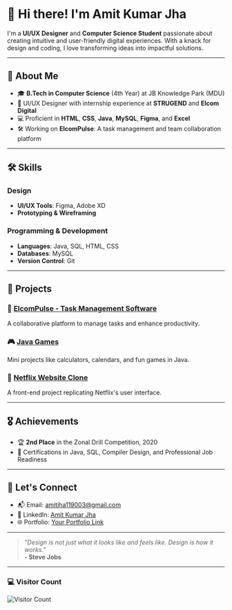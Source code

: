 # 👋 Hi there! I'm Amit Kumar Jha  

I'm a **UI/UX Designer** and **Computer Science Student** passionate about creating intuitive and user-friendly digital experiences. With a knack for design and coding, I love transforming ideas into impactful solutions.  

---

## 🚀 About Me  

- 🎓 **B.Tech in Computer Science** (4th Year) at JB Knowledge Park (MDU)  
- 🌟 UI/UX Designer with internship experience at **STRUGEND** and **Elcom Digital**  
- 💻 Proficient in **HTML**, **CSS**, **Java**, **MySQL**, **Figma**, and **Excel**  
- 🛠️ Working on **ElcomPulse**: A task management and team collaboration platform  

---

## 🛠️ Skills  

### Design  
- **UI/UX Tools**: Figma, Adobe XD  
- **Prototyping & Wireframing**  

### Programming & Development  
- **Languages**: Java, SQL, HTML, CSS  
- **Databases**: MySQL  
- **Version Control**: Git  

---

## 📂 Projects  

### 🌟 [ElcomPulse - Task Management Software](#)  
A collaborative platform to manage tasks and enhance productivity.  

### 🎮 [Java Games](#)  
Mini projects like calculators, calendars, and fun games in Java.  

### 🎥 [Netflix Website Clone](#)  
A front-end project replicating Netflix's user interface.  

---

## 🎖️ Achievements  

- 🏆 **2nd Place** in the Zonal Drill Competition, 2020  
- 📜 Certifications in Java, SQL, Compiler Design, and Professional Job Readiness  

---

## 📧 Let's Connect  

- 📬 Email: amitjha119003@gmail.com  
- 🔗 LinkedIn: [Amit Kumar Jha](linkedin.com/in/amit-kumar-jha-46339b216)  
- 🌐 Portfolio: [Your Portfolio Link](#)  

---

> _"Design is not just what it looks like and feels like. Design is how it works."_  
**- Steve Jobs**  

---

### 💻 Visitor Count  
![Visitor Count](https://komarev.com/ghpvc/?username=AmitKumarJha&color=blue&style=flat-square)  
